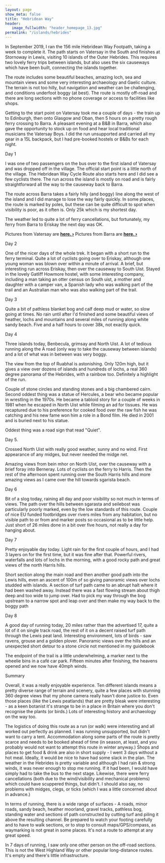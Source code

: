 ```yaml
---
layout: page
show_meta: false
title: "Hebridean Way"
header:
   image_fullwidth: "header_homepage_13.jpg"
permalink: "/islands/hebrides"
---
```

In September 2019, I ran the 156 mile Hebridean Way Footpath, taking a week to complete it. The path starts on Vatersay in the South and finishes at Stornoway in Lewis, visiting 10 islands of the Outer Hebrides. This requires two lovely ferry trips between islands, but also uses the six causeways which have been built, connecting the islands together.

The route includes some beautiful beaches, amazing loch, sea and mountain views and some very interesting archaeology and Gaelic culture. The terrain is not too hilly, but navigation and weather can be challenging, and conditions underfoot boggy (at best). The route is mostly off-road and there are long sections with no phone coverage or access to facilities like shops.

Getting to the start point on Vatersay took me a couple of days - the train up to Edinburgh, then onto Glasgow and Oban, then 5 hours on a pretty rough ferry crossing to Barra. A pleasant evening at a B&B in Barra, which also gave the opportunity to stock up on food and hear local traditional musicians the Vatersay Boys.
I did the run unsupported and carried all my gear in a 15L backpack, but I had pre-booked hostels or B&Bs for each night.

Day 1

I was one of two passengers on the bus over to the first island of Vatersay and was dropped off in the village. The official start point is a little north of the village. The Hebridean Way Cycle Route also starts here and I did see a few cyclists there. The run across the island is mostly on road and is fairly straightforward all the way to the causeway back to Barra.

The route across Barra takes a fairly hilly (and boggy) line along the west of the island and I did manage to lose the way fairly quickly. In some places, the route is marked by poles, but these can be quite difficult to spot when visibility is poor, as it often is. Only 25k which is my shortest day.

The weather led to quite a lot of ferry cancellations, but fortunately, my ferry from Barra to Eriskay the next day was OK. 

Pictures from Vatersay are **<a href="{{ site.url }}{{ site.baseurl }}/islands/vatersay">here. ›</a>**
Pictures from Barra are **<a href="{{ site.url }}{{ site.baseurl }}/islands/barra">here. ›</a>**

Day 2

One of the nicer days of the whole trek. It began with a short run to the ferry terminal. Quite a lot of cyclists going over to Eriskay, although one young woman was blown over within a minute of arrival. A brief, but interesting run across Eriskay, then over the causeway to South Uist. Stayed in the lovely Gatliff Howmore hostel, with some interesting company, including a man taking an otter census on South uist, a mother and daughter with a camper van, a Spanish lady who was walking part of the trail and an Australian man who was also walking part of the trail. 

Day 3

Quite a bit of pathless blanket bog and calf deep mud or water, so slow going at times. No rain until after I'd finished and some beautiful views of heather, lochs and mountains and several miles of running along white sandy beach. Five and a half hours to cover 38k, not exactly quick.

Day 4

Three islands today, Benbecula, grimsay and North Uist. A lot of tedious running along the A road (only way to take the causeway between islands) and a lot of what was in between was very boggy.

The view from the top of Ruabhal is astonishing. Only 120m high, but it gives a view over dozens of islands and hundreds of lochs, a real 360 degree panorama of the Hebrides, with a rainbow too. Definitely a highlight of the run.

Couple of stone circles and standing stones and a big chambered cairn. Second oddest thing was a statue of Hercules, a bear who became popular in wrestling in the 1970s. He became a tabloid story for a couple of weeks in 1981 when he escaped in North Uist while filming an ad for tissues. He was recaptured due to his preference for cooked food over the raw fish he was catching and his new fame won him a role in a Bond film. He died in 2001 and is buried next to his statue.

Oddest thing was a road sign that read "Quiet".

Day 5.

Crossed North Uist with really good weather, sunny and no wind. First appearance of any midges, but never needed the midge net.

Amazing views from bein mhor on North Uist, over the causeway with a brief foray into Berneray. Lots of cyclists on the ferry to Harris. Then the rest of the afternoon spent running over the South Harris hills and more amazing views as I came over the hill towards sgarista beach.

Day 6

Bit of a slog today, raining all day and poor visibility so not much in terms of views. The path over the hills between sgarasta and seilebost was particularly poorly marked, even by the low standards of this route. Couple of nice EU funded footbridges over rivers miles from any habitation, but no visible path to or from and marker posts so occasional as to be little help. Just short of 26 miles done in a bit over five hours, not really a day for hanging about.

Day 7

Pretty enjoyable day today. Light rain for the first couple of hours, and I had 3 layers on for the first time, but it was fine after that. Powerful rivers, waterfalls and lots of lochs in the morning, with a good rocky path and great views of the north Harris hills.

Short section along the main road and then another good path into the Lewis hills, even an ascent of 100m of so giving panoramic views over lochs studded with islands. A section of turf path came to an abrupt halt where it had been washed away. Instead there was a fast flowing stream about thigh deep and too wide to jump over. Had to pick my way through the bog upstream to a narrow spot and leap over and then make my way back to the boggy path

Day 8

A good day of running today, 20 miles rather than the advertised 17, quite a lot of it on single track road, the rest of it on a decent raised turf path through the Lewis peat land. Interesting environment, lots of birds - saw ravens, grouse and a golden plover. Panoramic views over the hills and an unexpected short detour to a stone circle not mentioned in my guidebook

The endpoint of the trail is a little underwhelming, a marker next to the wheelie bins in a café car park. Fifteen minutes after finishing, the heavens opened and we now have 40mph winds.

Summary

Overall, it was a really enjoyable experience. Ten different islands means a pretty diverse range of terrain and scenery, quite a few places with stunning 360 degree views that my phone camera really hasn't done justice to. Even those places (like the Lewis peatlands) that are pretty bleak were interesting - as a keen botanist it's strange to be in a place in Britain where you don't recognise the plants (or birds.) Lots of interesting history and archaeology on the way too.

The logistics of doing this route as a run (or walk) were interesting and all worked out perfectly as planned. I was running unsupported, but didn't want to carry a tent. Accommodation along some parts of the route is pretty scarce and needs to be booked ahead of time (in season, at least, and you probably would not want to attempt this route in winter anyway.) Shops and places to get food & drink are also in short supply - I went 3 days without a hot meal. Ideally, it would be nice to have had some slack in the plan. The weather in the Hebrides is pretty variable and although I had rain & strong winds, it was never enough to stop me running. If it had been, I would have simply had to take the bus to the next stage. Likewise, there were ferry cancellations (both due to the wind/visibility and mechanical problems) which could have scuppered things, but didn't. I should also say, no problems with midges, clegs, or ticks (which I was a little concerned about in advance.)

In terms of running, there is a wide range of surfaces - A roads, minor roads, sandy beach, heather moorland, gravel tracks, pathless bog, standing water and sections of path constructed by cutting turf and piling it above the resulting channel. Be prepared to watch your footing carefully and to have to walk sections, or to stop to consult maps/GPS/compass, as waymarking is not great in some places. It's not a route to attempt at any great speed.

In 7 days of running, I saw only one other person on the off-road sections. This is not the West Highland Way or other popular long-distance routes. It's empty and there's little infrastructure. 
